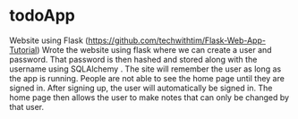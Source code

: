 # todoApp
Website using Flask (https://github.com/techwithtim/Flask-Web-App-Tutorial)
Wrote the website using flask where we can create a user and password. That
password is then hashed and stored along with the username using SQLAlchemy . The site will 
remember the user as long as the app is running. People are not able to see the home page until they are signed in. After signing up, the user will automatically be signed in. The home page then allows the user to make notes that can only
be changed by that user.
